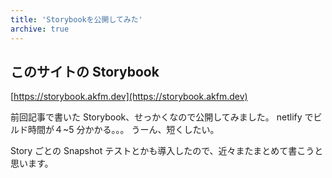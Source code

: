 ```yaml
---
title: 'Storybookを公開してみた'
archive: true
---
```


## このサイトの Storybook

[https://storybook.akfm.dev](https://storybook.akfm.dev)

前回記事で書いた Storybook、せっかくなので公開してみました。
netlify でビルド時間が４~5 分かかる。。。
うーん、短くしたい。

Story ごとの Snapshot テストとかも導入したので、近々またまとめて書こうと思います。
